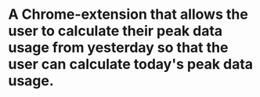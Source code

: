 # A Chrome-extension that allows the user to calculate their peak data usage from yesterday so that the user can calculate today's peak data usage.
